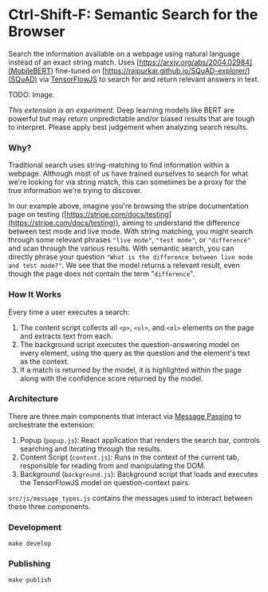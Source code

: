 # Ctrl-Shift-F: Semantic Search for the Browser

Search the information available on a webpage using
natural language instead of an exact string match. Uses
[https://arxiv.org/abs/2004.02984](MobileBERT)
fine-tuned on
[https://rajpurkar.github.io/SQuAD-explorer/](SQuAD)
via [TensorFlowJS](https://www.tensorflow.org/js) to
search for and return relevant answers in text.

TODO: Image.

_This extension is an experiment._ Deep learning models like BERT are powerful
but may return unpredictable and/or biased results that are tough to interpret.
Please apply best judgement when analyzing search results.

### Why?

Traditional search uses string-matching to find information within a webpage.
Although most of us have trained ourselves to search for what we're looking for
via string match, this can sometimes be a proxy for the true information we're
trying to discover.

In our example above, imagine you're browsing the stripe documentation page on
testing ([https://stripe.com/docs/testing](https://stripe.com/docs/testing)),
aiming to understand the difference between test mode and live mode. With
string matching, you might search through some relevant phrases `"live mode"`,
`"test mode"`, or `"difference"` and scan through the various results. With
semantic search, you can directly phrase your question `"What is the difference between live mode and test mode?"`. We see that the model returns a relevant
result, even though the page does not contain the term "`difference`".

### How It Works

Every time a user executes a search:

1. The content script collects all `<p>`, `<ul>`, and `<ol>` elements on the
   page and extracts text from each.
2. The background script executes the question-answering model on every
   element, using the query as the question and the element's text as the context.
3. If a match is returned by the model, it is highlighted within the page along
   with the confidence score returned by the model.

### Architecture

There are three main components that interact via [Message
Passing](https://developer.chrome.com/extensions/messaging) to orchestrate the
extension:

1. Popup (`popup.js`): React application that renders the search bar, controls
   searching and iterating through the results.
2. Content Script (`content.js`): Runs in the context of the current tab,
   responsible for reading from and manipulating the DOM.
3. Background (`background.js`): Background script that loads and executes the
   TensorFlowJS model on question-context pairs.

`src/js/message_types.js` contains the messages used to interact between these
three components.

### Development

```
make develop
```



### Publishing

```
make publish
```
